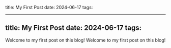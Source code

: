 title: My First Post
date: 2024-06-17
tags:

---
title: My First Post
date: 2024-06-17
tags:
---

Welcome to my first post on this blog!
Welcome to my first post on this blog!